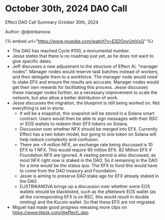 # October 30th, 2024 DAO Call

Effect DAO Call Summary October 30th, 2024

Author: @djstrikanova

{% embed url="https://www.youtube.com/watch?v=ESDOnvUmVxQ" %}

* The DAO has reached Cycle #100, a monumental number.
* Jesse states that there is no roadmap just yet, as he does not want to give specific dates.
* Jeff discusses a new adjustment to the structure of Effect AI, "manager nodes". Manager nodes would reserve task batches instead of workers, and then delegate them to a workforce. The manager node would need to stake EFX and ensure the results are accurate. Manager nodes would get their own rewards for facilitating this process. Jesse discusses these manager nodes further, as a necessary improvement to scale the network, but also allow a better distribution of work.
* Jesse discusses the migration, the blueprint is still being worked on. Not everything is set in stone.
  * It will be a snapshot, this snapshot will be stored in a Solana smart contract. Users would then be able to sign messages with their BSC or EOS wallets to redeem their EFX tokens on Solana.
  * Discussion over whether NFX should be merged into EFX. Currently Effect has a two token model, but going to one token on Solana will help reduce complexity and confusion.
  * There are \~9 million NFX, an exchange rate being discussed is 10 EFX to 1 NFX. This would require 90 million EFX. 82 Million EFX if Foundation NFX are ignored. A vesting period is also discussed, as most NFX right now is staked in the DAO. So it remaining in the DAO for a time would be the status quo. The EFX to fund this would have to come from the DAO treasury and Foundation.
  * Jesse is aiming to preserve DAO stake age for EFX already staked in the DAO.
  * DJSTRIKANOVA brings up a discussion over whether some EOS wallets should be blacklisted, such as the pNetwork EOS wallet (as all the corresponding EFX is on BSC, this would result in double minting) and the Kucoin wallet. So that these EFX are not migrated.
* Miguel had made good progress releasing more clips on https://www.tiktok.com/@effect\_dao
